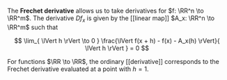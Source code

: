 The **Frechet derivative** allows us to take derivatives for $f: \RR^n \to \RR^m$. The derivative $D f_x$ is given by the [[linear map]] $A_x: \RR^n \to \RR^m$ such that

$$
\lim_{ \lVert h \rVert \to 0 } \frac{\lVert f(x + h) - f(x) - A_x(h) \rVert}{ \lVert h \rVert } = 0
$$

For functions $\RR \to \RR$, the ordinary [[derivative]] corresponds to the Frechet derivative evaluated at a point with $h=1$.